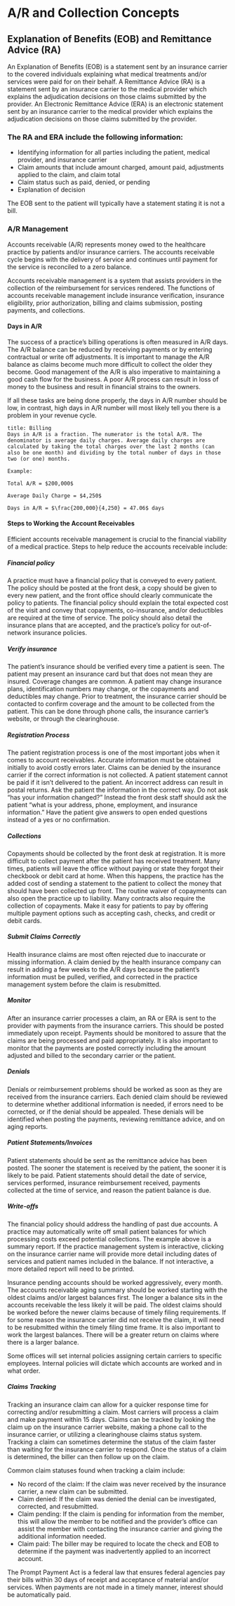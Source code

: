# A/R and Collection Concepts

## Explanation of Benefits (EOB) and Remittance Advice (RA) 

An Explanation of Benefits (EOB) is a statement sent by an insurance carrier to the covered individuals explaining what medical treatments and/or services were paid for on their behalf. A Remittance Advice (RA) is a statement sent by an insurance carrier to the medical provider which explains the adjudication decisions on those claims submitted by the provider. An Electronic Remittance Advice (ERA) is an electronic statement sent by an insurance carrier to the medical provider which explains the adjudication decisions on those claims submitted by the provider. 

### The RA and ERA include the following information:
- Identifying information for all parties including the patient, medical provider, and insurance carrier
- Claim amounts that include amount charged, amount paid, adjustments applied to the claim, and claim total
- Claim status such as paid, denied, or pending
- Explanation of decision 

 The EOB sent to the patient will typically have a statement stating it is not a bill.

### A/R Management 
Accounts receivable (A/R) represents money owed to the healthcare practice by patients and/or insurance carriers. The accounts receivable cycle begins with the delivery of service and continues until payment for the service is reconciled to a zero balance. 

Accounts receivable management is a system that assists providers in the collection of the reimbursement for services rendered. The functions of accounts receivable management include insurance verification, insurance eligibility, prior authorization, billing and claims submission, posting payments, and collections. 

#### Days in A/R 
The success of a practice’s billing operations is often measured in A/R days. The A/R balance can be reduced by receiving payments or by entering contractual or write off adjustments. It is important to manage the A/R balance as claims become much more difficult to collect the older they become. Good management of the A/R is also imperative to maintaining a good cash flow for the business. A poor A/R process can result in loss of money to the business and result in financial strains to the owners. 

If all these tasks are being done properly, the days in A/R number should be low, in contrast, high days in A/R number will most likely tell you there is a problem in your revenue cycle.

```ad-billing
title: Billing
Days in A/R is a fraction. The numerator is the total A/R. The denominator is average daily charges. Average daily charges are calculated by taking the total charges over the last 2 months (can also be one month) and dividing by the total number of days in those two (or one) months. 

Example:

Total A/R = $200,000$

Average Daily Charge = $4,250$

Days in A/R = $\frac{200,000}{4,250} = 47.06$ days 

```

#### Steps to Working the Account Receivables 
Efficient accounts receivable management is crucial to the financial viability of a medical practice. Steps to help reduce the accounts receivable include: 
##### Financial policy
A practice must have a financial policy that is conveyed to every patient. The policy should be posted at the front desk, a copy should be given to every new patient, and the front office should clearly communicate the policy to patients. The financial policy should explain the total expected cost of the visit and convey that copayments, co-insurance, and/or deductibles are required at the time of service. The policy should also detail the insurance plans that are accepted, and the practice’s policy for out-of-network insurance policies.
##### Verify insurance
The patient’s insurance should be verified every time a patient is seen. The patient may present an insurance card but that does not mean they are insured. Coverage changes are common. A patient may change insurance plans, identification numbers may change, or the copayments and deductibles may change. Prior to treatment, the insurance carrier should be contacted to confirm coverage and the amount to be collected from the patient. This can be done through phone calls, the insurance carrier’s website, or through the clearinghouse.
##### Registration Process
The patient registration process is one of the most important jobs when it comes to account receivables. Accurate information must be obtained initially to avoid costly errors later. Claims can be denied by the insurance carrier if the correct information is not collected. A patient statement cannot be paid if it isn’t delivered to the patient. An incorrect address can result in postal returns. Ask the patient the information in the correct way. Do not ask “has your information changed?” Instead the front desk staff should ask the patient “what is your address, phone, employment, and insurance information.” Have the patient give answers to open ended questions instead of a yes or no confirmation. 
##### Collections
Copayments should be collected by the front desk at registration. It is more difficult to collect payment after the patient has received treatment. Many times, patients will leave the office without paying or state they forgot their checkbook or debit card at home. When this happens, the practice has the added cost of sending a statement to the patient to collect the money that should have been collected up front. The routine waiver of copayments can also open the practice up to liability. Many contracts also require the collection of copayments. Make it easy for patients to pay by offering multiple payment options such as accepting cash, checks, and credit or debit cards.
##### Submit Claims Correctly
Health insurance claims are most often rejected due to inaccurate or missing information. A claim denied by the health insurance company can result in adding a few weeks to the A/R days because the patient’s information must be pulled, verified, and corrected in the practice management system before the claim is resubmitted.
##### Monitor
After an insurance carrier processes a claim, an RA or ERA is sent to the provider with payments from the insurance carriers. This should be posted immediately upon receipt. Payments should be monitored to assure that the claims are being processed and paid appropriately. It is also important to monitor that the payments are posted correctly including the amount adjusted and billed to the secondary carrier or the patient.
##### Denials
Denials or reimbursement problems should be worked as soon as they are received from the insurance carriers. Each denied claim should be reviewed to determine whether additional information is needed, if errors need to be corrected, or if the denial should be appealed. These denials will be identified when posting the payments, reviewing remittance advice, and on aging reports.
##### Patient Statements/Invoices
Patient statements should be sent as the remittance advice has been posted. The sooner the statement is received by the patient, the sooner it is likely to be paid. Patient statements should detail the date of service, services performed, insurance reimbursement received, payments collected at the time of service, and reason the patient balance is due.
##### Write-offs
The financial policy should address the handling of past due accounts. A practice may automatically write off small patient balances for which processing costs exceed potential collections. The example above is a summary report. If the practice management system is interactive, clicking on the insurance carrier name will provide more detail including dates of services and patient names included in the balance. If not interactive, a more detailed report will need to be printed. 

Insurance pending accounts should be worked aggressively, every month. The accounts receivable aging summary should be worked starting with the oldest claims and/or largest balances first. The longer a balance sits in the accounts receivable the less likely it will be paid. The oldest claims should be worked before the newer claims because of timely filing requirements. If for some reason the insurance carrier did not receive the claim, it will need to be resubmitted within the timely filing time frame. It is also important to work the largest balances. There will be a greater return on claims where there is a larger balance. 

 Some offices will set internal policies assigning certain carriers to specific employees. Internal policies will dictate which accounts are worked and in what order. 

##### Claims Tracking 
Tracking an insurance claim can allow for a quicker response time for correcting and/or resubmitting a claim. Most carriers will process a claim and make payment within 15 days. Claims can be tracked by looking the claim up on the insurance carrier website, making a phone call to the insurance carrier, or utilizing a clearinghouse claims status system. Tracking a claim can sometimes determine the status of the claim faster than waiting for the insurance carrier to respond. Once the status of a claim is determined, the biller can then follow up on the claim. 

Common claim statuses found when tracking a claim include: 

- No record of the claim: If the claim was never received by the insurance carrier, a new claim can be submitted.
- Claim denied: If the claim was denied the denial can be investigated, corrected, and resubmitted.
- Claim pending: If the claim is pending for information from the member, this will allow the member to be notified and the provider’s office can assist the member with contacting the insurance carrier and giving the additional information needed.
- Claim paid: The biller may be required to locate the check and EOB to determine if the payment was inadvertently applied to an incorrect account. 

 The Prompt Payment Act is a federal law that ensures federal agencies pay their bills within 30 days of receipt and acceptance of material and/or services. When payments are not made in a timely manner, interest should be automatically paid. 